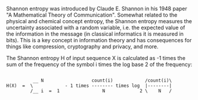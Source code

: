 
Shannon entropy was introduced by Claude E. Shannon in his 1948 paper "A Mathematical Theory of Communication". Somewhat related to the physical and chemical concept entropy, the Shannon entropy measures the uncertainty associated with a random variable, i.e. the expected value of the information in the message (in classical informatics it is measured in bits). This is a key concept in information theory and has consequences for things like compression, cryptography and privacy, and more.

The Shannon entropy H of input sequence X is calculated as -1 times the sum of the frequency of the symbol i times the log base 2 of the frequency:
```

          __ N                  count(i)            /count(i)\ 
H(X)  =  \            - 1 times -------- times log  |--------| 
         /__ i  =  1                N             2 \    N   / 

```
